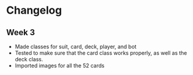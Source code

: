# Changelog
## Week 3
* Made classes for suit, card, deck, player, and bot
* Tested to make sure that the card class works properly, as well as the deck class.
* Imported images for all the 52 cards